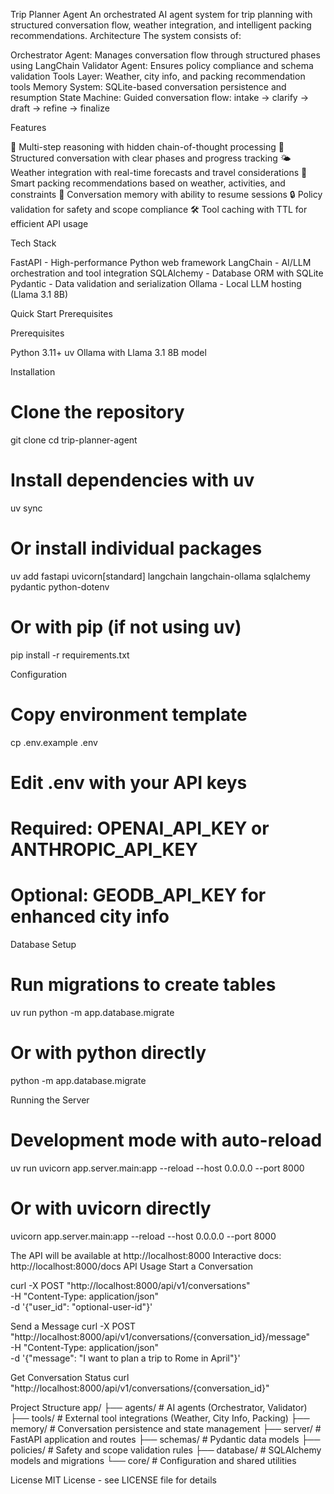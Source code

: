 Trip Planner Agent
An orchestrated AI agent system for trip planning with structured conversation flow, weather integration, and intelligent packing recommendations.
Architecture
The system consists of:

Orchestrator Agent: Manages conversation flow through structured phases using LangChain
Validator Agent: Ensures policy compliance and schema validation
Tools Layer: Weather, city info, and packing recommendation tools
Memory System: SQLite-based conversation persistence and resumption
State Machine: Guided conversation flow: intake → clarify → draft → refine → finalize

Features

🧠 Multi-step reasoning with hidden chain-of-thought processing
📱 Structured conversation with clear phases and progress tracking
🌤️ Weather integration with real-time forecasts and travel considerations
🎒 Smart packing recommendations based on weather, activities, and constraints
💾 Conversation memory with ability to resume sessions
🔒 Policy validation for safety and scope compliance
🛠️ Tool caching with TTL for efficient API usage

Tech Stack

FastAPI - High-performance Python web framework
LangChain - AI/LLM orchestration and tool integration
SQLAlchemy - Database ORM with SQLite
Pydantic - Data validation and serialization
Ollama - Local LLM hosting (Llama 3.1 8B)

Quick Start
Prerequisites

Prerequisites

Python 3.11+
uv
Ollama with Llama 3.1 8B model

Installation
# Clone the repository
git clone <repository-url>
cd trip-planner-agent

# Install dependencies with uv
uv sync

# Or install individual packages
uv add fastapi uvicorn[standard] langchain langchain-ollama sqlalchemy pydantic python-dotenv

# Or with pip (if not using uv)
pip install -r requirements.txt

Configuration
# Copy environment template
cp .env.example .env

# Edit .env with your API keys
# Required: OPENAI_API_KEY or ANTHROPIC_API_KEY
# Optional: GEODB_API_KEY for enhanced city info

Database Setup
# Run migrations to create tables
uv run python -m app.database.migrate

# Or with python directly
python -m app.database.migrate

Running the Server
# Development mode with auto-reload
uv run uvicorn app.server.main:app --reload --host 0.0.0.0 --port 8000

# Or with uvicorn directly
uvicorn app.server.main:app --reload --host 0.0.0.0 --port 8000

The API will be available at http://localhost:8000
Interactive docs: http://localhost:8000/docs
API Usage
Start a Conversation

curl -X POST "http://localhost:8000/api/v1/conversations" \
  -H "Content-Type: application/json" \
  -d '{"user_id": "optional-user-id"}'

Send a Message
curl -X POST "http://localhost:8000/api/v1/conversations/{conversation_id}/message" \
  -H "Content-Type: application/json" \
  -d '{"message": "I want to plan a trip to Rome in April"}'

Get Conversation Status
curl "http://localhost:8000/api/v1/conversations/{conversation_id}"

Project Structure
app/
├── agents/          # AI agents (Orchestrator, Validator)
├── tools/           # External tool integrations (Weather, City Info, Packing)
├── memory/          # Conversation persistence and state management
├── server/          # FastAPI application and routes
├── schemas/         # Pydantic data models
├── policies/        # Safety and scope validation rules
├── database/        # SQLAlchemy models and migrations
└── core/           # Configuration and shared utilities

License
MIT License - see LICENSE file for details